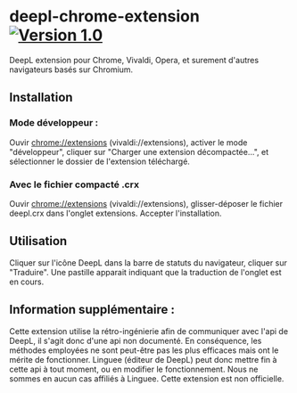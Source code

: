 # deepl-chrome-extension [![Version 1.0](https://img.shields.io/badge/version-1.0-brightgreen.svg)]()
DeepL extension pour Chrome, Vivaldi, Opera, et surement d'autres navigateurs basés sur Chromium.

## Installation
### Mode développeur :
Ouvir [chrome://extensions](chrome://extensions) (vivaldi://extensions), activer le mode "développeur", cliquer sur "Charger une extension décompactée...", et sélectionner le dossier de l'extension téléchargé.

### Avec le fichier compacté .crx
Ouvir [chrome://extensions](chrome://extensions) (vivaldi://extensions), glisser-déposer le fichier deepl.crx dans l'onglet extensions. Accepter l'installation.

## Utilisation
Cliquer sur l'icône DeepL dans la barre de statuts du navigateur, cliquer sur "Traduire". Une pastille apparait indiquant que la traduction de l'onglet est en cours.

## Information supplémentaire :
Cette extension utilise la rétro-ingénierie afin de communiquer avec l'api de DeepL, il s'agit donc d'une api non documenté. En conséquence, les méthodes employées ne sont peut-être pas les plus efficaces mais ont le mérite de fonctionner. Linguee (éditeur de DeepL) peut donc mettre fin à cette api à tout moment, ou en modifier le fonctionnement. Nous ne sommes en aucun cas affiliés à Linguee. Cette extension est non officielle.
